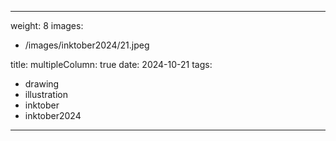 
---
weight: 8
images:
- /images/inktober2024/21.jpeg

title:
multipleColumn: true
date: 2024-10-21
tags:
- drawing
- illustration
- inktober
- inktober2024
---

